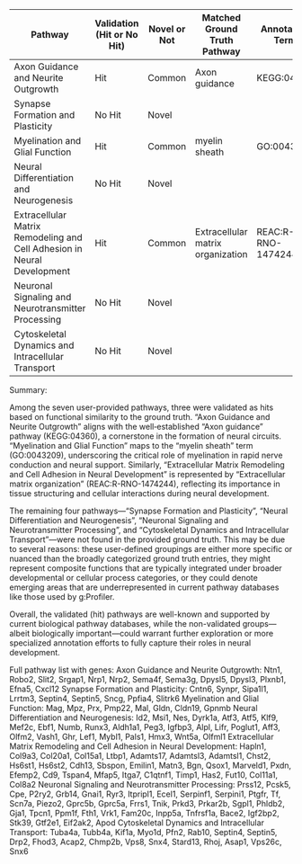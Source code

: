 | Pathway                                                         | Validation (Hit or No Hit) | Novel or Not | Matched Ground Truth Pathway      | Annotation Term    |
|-----------------------------------------------------------------|----------------------------|--------------|-----------------------------------|--------------------|
| Axon Guidance and Neurite Outgrowth                             | Hit                        | Common       | Axon guidance                     | KEGG:04360         |
| Synapse Formation and Plasticity                                | No Hit                     | Novel        |                                   |                    |
| Myelination and Glial Function                                  | Hit                        | Common       | myelin sheath                     | GO:0043209         |
| Neural Differentiation and Neurogenesis                         | No Hit                     | Novel        |                                   |                    |
| Extracellular Matrix Remodeling and Cell Adhesion in Neural Development | Hit                        | Common       | Extracellular matrix organization | REAC:R-RNO-1474244 |
| Neuronal Signaling and Neurotransmitter Processing              | No Hit                     | Novel        |                                   |                    |
| Cytoskeletal Dynamics and Intracellular Transport               | No Hit                     | Novel        |                                   |                    |

Summary:

Among the seven user-provided pathways, three were validated as hits based on functional similarity to the ground truth. “Axon Guidance and Neurite Outgrowth” aligns with the well‐established “Axon guidance” pathway (KEGG:04360), a cornerstone in the formation of neural circuits. “Myelination and Glial Function” maps to the “myelin sheath” term (GO:0043209), underscoring the critical role of myelination in rapid nerve conduction and neural support. Similarly, “Extracellular Matrix Remodeling and Cell Adhesion in Neural Development” is represented by “Extracellular matrix organization” (REAC:R-RNO-1474244), reflecting its importance in tissue structuring and cellular interactions during neural development.

The remaining four pathways—“Synapse Formation and Plasticity”, “Neural Differentiation and Neurogenesis”, “Neuronal Signaling and Neurotransmitter Processing”, and “Cytoskeletal Dynamics and Intracellular Transport”—were not found in the provided ground truth. This may be due to several reasons: these user-defined groupings are either more specific or nuanced than the broadly categorized ground truth entries, they might represent composite functions that are typically integrated under broader developmental or cellular process categories, or they could denote emerging areas that are underrepresented in current pathway databases like those used by g:Profiler.

Overall, the validated (hit) pathways are well-known and supported by current biological pathway databases, while the non-validated groups—albeit biologically important—could warrant further exploration or more specialized annotation efforts to fully capture their roles in neural development.


Full pathway list with genes:
Axon Guidance and Neurite Outgrowth: Ntn1, Robo2, Slit2, Srgap1, Nrp1, Nrp2, Sema4f, Sema3g, Dpysl5, Dpysl3, Plxnb1, Efna5, Cxcl12
Synapse Formation and Plasticity: Cntn6, Synpr, Sipa1l1, Lrrtm3, Septin4, Septin5, Sncg, Ppfia4, Slitrk6
Myelination and Glial Function: Mag, Mpz, Prx, Pmp22, Mal, Gldn, Cldn19, Gpnmb
Neural Differentiation and Neurogenesis: Id2, Msi1, Nes, Dyrk1a, Atf3, Atf5, Klf9, Mef2c, Ebf1, Numb, Runx3, Aldh1a1, Peg3, Igfbp3, Alpl, Lifr, Poglut1, Aff3, Olfm2, Vash1, Ghr, Lef1, Mybl1, Pals1, Hmx3, Wnt5a, Olfml1
Extracellular Matrix Remodeling and Cell Adhesion in Neural Development: Hapln1, Col9a3, Col20a1, Col15a1, Ltbp1, Adamts17, Adamtsl3, Adamtsl1, Chst2, Hs6st1, Hs6st2, Cdh13, Sbspon, Emilin1, Matn3, Bgn, Qsox1, Marveld1, Pxdn, Efemp2, Cd9, Tspan4, Mfap5, Itga7, C1qtnf1, Timp1, Has2, Fut10, Col11a1, Col8a2
Neuronal Signaling and Neurotransmitter Processing: Prss12, Pcsk5, Cpe, P2ry2, Grb14, Gnai1, Ryr3, Itpripl1, Ecel1, Serpinf1, Serpini1, Ptgfr, Tf, Scn7a, Piezo2, Gprc5b, Gprc5a, Frrs1, Tnik, Prkd3, Prkar2b, Sgpl1, Phldb2, Gja1, Tpcn1, Ppm1f, Fth1, Vrk1, Fam20c, Inpp5a, Tnfrsf1a, Bace2, Igf2bp2, Stk39, Gtf2e1, Eif2ak2, Apod
Cytoskeletal Dynamics and Intracellular Transport: Tuba4a, Tubb4a, Kif1a, Myo1d, Pfn2, Rab10, Septin4, Septin5, Drp2, Fhod3, Acap2, Chmp2b, Vps8, Snx4, Stard13, Rhoj, Asap1, Vps26c, Snx6